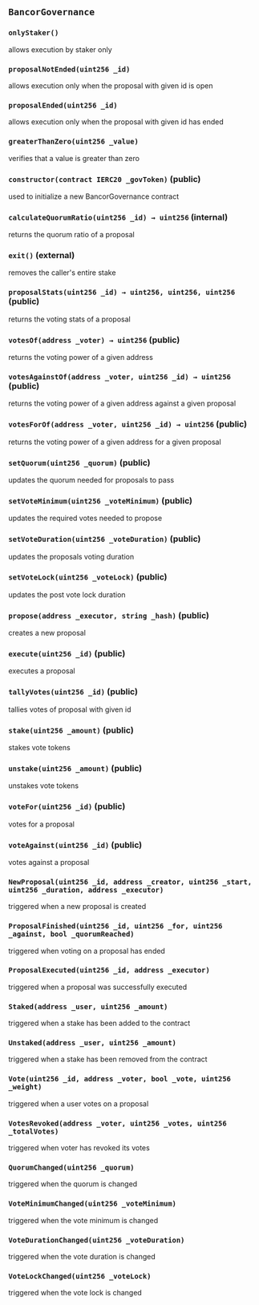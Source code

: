 ## `BancorGovernance`





### `onlyStaker()`

allows execution by staker only



### `proposalNotEnded(uint256 _id)`

allows execution only when the proposal with given id is open




### `proposalEnded(uint256 _id)`

allows execution only when the proposal with given id has ended




### `greaterThanZero(uint256 _value)`

verifies that a value is greater than zero





### `constructor(contract IERC20 _govToken)` (public)

used to initialize a new BancorGovernance contract




### `calculateQuorumRatio(uint256 _id) → uint256` (internal)

returns the quorum ratio of a proposal




### `exit()` (external)

removes the caller's entire stake



### `proposalStats(uint256 _id) → uint256, uint256, uint256` (public)

returns the voting stats of a proposal




### `votesOf(address _voter) → uint256` (public)

returns the voting power of a given address




### `votesAgainstOf(address _voter, uint256 _id) → uint256` (public)

returns the voting power of a given address against a given proposal




### `votesForOf(address _voter, uint256 _id) → uint256` (public)

returns the voting power of a given address for a given proposal




### `setQuorum(uint256 _quorum)` (public)

updates the quorum needed for proposals to pass




### `setVoteMinimum(uint256 _voteMinimum)` (public)

updates the required votes needed to propose




### `setVoteDuration(uint256 _voteDuration)` (public)

updates the proposals voting duration




### `setVoteLock(uint256 _voteLock)` (public)

updates the post vote lock duration




### `propose(address _executor, string _hash)` (public)

creates a new proposal




### `execute(uint256 _id)` (public)

executes a proposal




### `tallyVotes(uint256 _id)` (public)

tallies votes of proposal with given id




### `stake(uint256 _amount)` (public)

stakes vote tokens




### `unstake(uint256 _amount)` (public)

unstakes vote tokens




### `voteFor(uint256 _id)` (public)

votes for a proposal




### `voteAgainst(uint256 _id)` (public)

votes against a proposal





### `NewProposal(uint256 _id, address _creator, uint256 _start, uint256 _duration, address _executor)`

triggered when a new proposal is created




### `ProposalFinished(uint256 _id, uint256 _for, uint256 _against, bool _quorumReached)`

triggered when voting on a proposal has ended




### `ProposalExecuted(uint256 _id, address _executor)`

triggered when a proposal was successfully executed




### `Staked(address _user, uint256 _amount)`

triggered when a stake has been added to the contract




### `Unstaked(address _user, uint256 _amount)`

triggered when a stake has been removed from the contract




### `Vote(uint256 _id, address _voter, bool _vote, uint256 _weight)`

triggered when a user votes on a proposal




### `VotesRevoked(address _voter, uint256 _votes, uint256 _totalVotes)`

triggered when voter has revoked its votes




### `QuorumChanged(uint256 _quorum)`

triggered when the quorum is changed




### `VoteMinimumChanged(uint256 _voteMinimum)`

triggered when the vote minimum is changed




### `VoteDurationChanged(uint256 _voteDuration)`

triggered when the vote duration is changed




### `VoteLockChanged(uint256 _voteLock)`

triggered when the vote lock is changed




